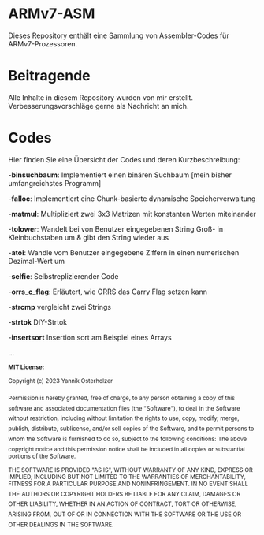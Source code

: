 # ARMv7-ASM
Dieses Repository enthält eine Sammlung von Assembler-Codes für ARMv7-Prozessoren.

# Beitragende
Alle Inhalte in diesem Repository wurden von mir erstellt. Verbesserungsvorschläge gerne als Nachricht an mich.

# Codes
Hier finden Sie eine Übersicht der Codes und deren Kurzbeschreibung:

  -**binsuchbaum**: Implementiert einen binären Suchbaum [mein bisher umfangreichstes Programm] 

  -**falloc**: Implementiert eine Chunk-basierte dynamische Speicherverwaltung
  
  -**matmul**: Multipliziert zwei 3x3 Matrizen mit konstanten Werten miteinander
  
  -**tolower**: Wandelt bei von Benutzer eingegebenen String Groß- in Kleinbuchstaben um & gibt den String wieder aus
  
  -**atoi**: Wandle vom Benutzer eingegebene Ziffern in einen numerischen Dezimal-Wert um
  
  -**selfie**: Selbstreplizierender Code
  
  -**orrs_c_flag**: Erläutert, wie ORRS das Carry Flag setzen kann
  
   -**strcmp** vergleicht zwei Strings
  
  -**strtok** DIY-Strtok
  
  -**insertsort** Insertion sort am Beispiel eines Arrays
  
   ...
  
  
  
  
  
  
  
  
  
  
  
  
<sub>**MIT License:**</sub>

<sub>Copyright (c) 2023 Yannik Osterholzer</sub>

<sub>Permission is hereby granted, free of charge, to any person obtaining a copy</sub>
<sub>of this software and associated documentation files (the "Software"), to deal</sub>
<sub>in the Software without restriction, including without limitation the rights</sub>
<sub>to use, copy, modify, merge, publish, distribute, sublicense, and/or sell</sub>
<sub>copies of the Software, and to permit persons to whom the Software is</sub>
<sub>furnished to do so, subject to the following conditions:</sub>
<sub>The above copyright notice and this permission notice shall be included in</sub>
<sub>all copies or substantial portions of the Software.</sub>

<sub>THE SOFTWARE IS PROVIDED "AS IS", WITHOUT WARRANTY OF ANY KIND, EXPRESS OR</sub>
<sub>IMPLIED, INCLUDING BUT NOT LIMITED TO THE WARRANTIES OF MERCHANTABILITY,</sub>
<sub>FITNESS FOR A PARTICULAR PURPOSE AND NONINFRINGEMENT. IN NO EVENT SHALL THE</sub>
<sub>AUTHORS OR COPYRIGHT HOLDERS BE LIABLE FOR ANY CLAIM, DAMAGES OR OTHER</sub>
<sub>LIABILITY, WHETHER IN AN ACTION OF CONTRACT, TORT OR OTHERWISE, ARISING FROM,</sub>
<sub>OUT OF OR IN CONNECTION WITH THE SOFTWARE OR THE USE OR OTHER DEALINGS IN</sub>
<sub>THE SOFTWARE.</sub>
  
